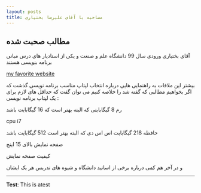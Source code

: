 ```yaml
---
layout: posts
title: مصاحبه با آقای علیرضا بختیاری
---
```


## مطالب صحبت شده
آقای بختیاری ورودی سال 99 دانشگاه علم و صنعت و یکی از استادیار های درس مبانی برنامه بنویسی هستند

[my favorite website](http://www.google.com)

بیشتر این ملاقات به راهنمایی هایی درباره انتخاب لپتاپ مناسب برنامه نویسی گذشت که اگر بخواهیم مطالبی که گفته شد را خلاصه کنیم
می توان گفت که حداقل های لازم برای یک لپتاپ برنامه نویسی :

رم 8 گیگابایتی که البته بهتر است که 16 گیگابایت باشد

cpu i7

حافظه 218 گیگابایت اس اس دی که البته بهتر است 512 گیگابایت باشد

صفحه نمایش بالای 15 اینج

کیفیت صفحه نمایش

و در آخر هم کمی درباره برخی از اساتید دانشگاه و شیوه های تدریس هر یک ایشان


---
**Test**: This is atest
